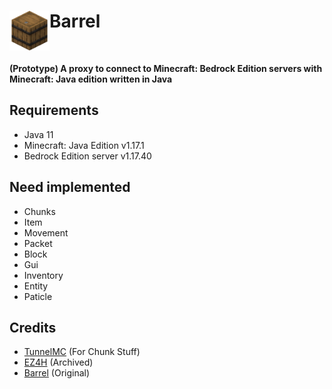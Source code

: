 <h1><b>Barrel</b><img src="https://github.com/BarrelMC/Assets/blob/master/logo/barrel.png" height="64" width="64" align="left" alt=""></h1><br>

<b>(Prototype) A proxy to connect to Minecraft: Bedrock Edition servers with Minecraft: Java edition written in
Java</b><br>

## Requirements

- Java 11
- Minecraft: Java Edition v1.17.1
- Bedrock Edition server v1.17.40

## Need implemented

- Chunks
- Item
- Movement
- Packet
- Block
- Gui
- Inventory
- Entity
- Paticle

## Credits

- [TunnelMC](https://github.com/THEREALWWEFAN231/TunnelMC) (For Chunk Stuff)
- [EZ4H](https://github.com/Project-EZ4H/EZ4H) (Archived)
- [Barrel](https://github.com/BarrelMC/Barrel) (Original)
